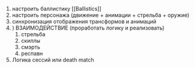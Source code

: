 1) настроить баллистику  [[Ballistics]]
2) настроить персонажа (движение + анимации + стрельба + оружие)
3) синхронизация отображения трансформов и анимаций
4) ) ВЗАИМОДЕЙСТВИЕ (проработать логику и реализовать)
	1) стрельба
	2) скиллы
	3) смэрть 
	4) респавн
5) Логика сессий или death match